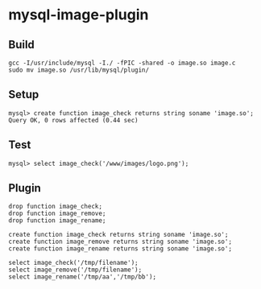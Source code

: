 mysql-image-plugin
==================

Build
-----
	gcc -I/usr/include/mysql -I./ -fPIC -shared -o image.so image.c
	sudo mv image.so /usr/lib/mysql/plugin/
	
Setup
-----
	mysql> create function image_check returns string soname 'image.so';
	Query OK, 0 rows affected (0.44 sec)

Test
----
	mysql> select image_check('/www/images/logo.png');
	
Plugin
------
	drop function image_check;
	drop function image_remove;
	drop function image_rename;
	
	create function image_check returns string soname 'image.so';
	create function image_remove returns string soname 'image.so';
	create function image_rename returns string soname 'image.so';

	select image_check('/tmp/filename');
	select image_remove('/tmp/filename');
	select image_rename('/tmp/aa','/tmp/bb');